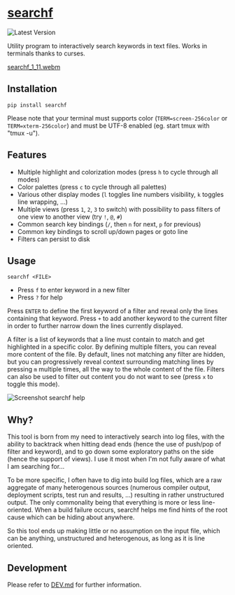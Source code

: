 # [searchf](https://github.com/human3/searchf)

![Latest Version](https://img.shields.io/pypi/v/searchf)

Utility program to interactively search keywords in text files. Works in terminals thanks to curses.

[searchf_1_11.webm](https://user-images.githubusercontent.com/15265841/209586800-ce59aa42-e0de-4602-a928-c7e675feb12b.webm)

## Installation

`pip install searchf`

Please note that your terminal must supports color (`TERM=screen-256color` or `TERM=xterm-256color`) and must be UTF-8 enabled (eg. start tmux with "tmux -u").

## Features

- Multiple highlight and colorization modes (press `h` to cycle through all modes)
- Color palettes (press `c` to cycle through all palettes)
- Various other display modes (`l` toggles line numbers visibility, `k` toggles line wrapping, ...)
- Multiple views (press `1`, `2`, `3` to switch) with possibility to pass filters of one view to another view (try `!`, `@`, `#`)
- Common search key bindings (`/`, then `n` for next, `p` for previous)
- Common key bindings to scroll up/down pages or goto line
- Filters can persist to disk

## Usage

`searchf <FILE>`

- Press `f` to enter keyword in a new filter
- Press `?` for help

Press `ENTER` to define the first keyword of a filter and reveal only the lines containing that keyword. Press `+` to add another keyword to the current filter in order to further narrow down the lines currently displayed.

A filter is a list of keywords that a line must contain to match and get highlighted in a specific color. By defining multiple filters, you can reveal more content of the file. By default, lines not matching any filter are hidden, but you can progressively reveal context surrounding matching lines by pressing `m` multiple times, all the way to the whole content of the file. Filters can also be used to filter out content you do not want to see (press `x` to toggle this mode).

![Screenshot searchf help](https://user-images.githubusercontent.com/15265841/209476860-4e4e4600-0333-43f2-9cd7-65777448f927.png)

## Why?

This tool is born from my need to interactively search into log files, with the ability to backtrack when hitting dead ends (hence the use of push/pop of filter and keyword), and to go down some exploratory paths on the side (hence the support of views). I use it most when I'm not fully aware of what I am searching for...

To be more specific, I often have to dig into build log files, which are a raw aggregate of many heterogenous sources (numerous compiler output, deployment scripts, test run and results, ...) resulting in rather unstructured output. The only commonality being that everything is more or less line-oriented. When a build failure occurs, searchf helps me find hints of the root cause which can be hiding about anywhere.

So this tool ends up making little or no assumption on the input file, which can be anything, unstructured and heterogenous, as long as it is line oriented.

## Development

Please refer to [DEV.md](https://github.com/human3/searchf/blob/master/docs/DEV.md) for further information.
